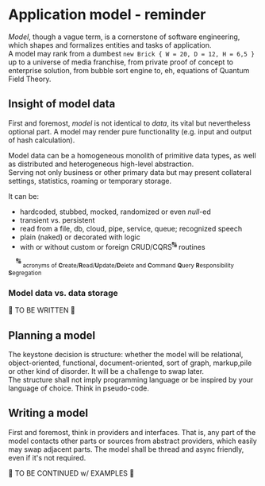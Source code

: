 # Application model - reminder

_Model_, though a vague term, is a cornerstone of software engineering, which shapes and formalizes entities and tasks of application.\
A model may rank from a dumbest `new Brick { W = 20, D = 12, H = 6,5 }` up to a universe of media franchise, from private proof of concept to enterprise solution, from bubble sort engine to, eh, equations of Quantum Field Theory.

## Insight of model data

First and foremost, _model_ is not identical to _data_, its vital but nevertheless optional part. A model may render pure functionality (e.g. input and output of hash calculation).

Model data can be a homogeneous monolith of primitive data types, as well as distributed and heterogeneous high-level abstraction.\
Serving not only business or other primary data but may present collateral settings, statistics, roaming or temporary storage.

It can be:

+ hardcoded, stubbed, mocked, randomized or even _null_-ed
+ transient vs. persistent
+ read from a file, db, cloud, pipe, service, queue; recognized speech
+ plain (naked) or decorated with logic
+ with or without custom or foreign CRUD/CQRS<sup>:capital_abcd:</sup> routines

&nbsp;&nbsp;&nbsp;&nbsp;<sup>:capital_abcd:</sup>&nbsp;<sub>acronyms of **C**reate/**R**ead/**U**pdate/**D**elete and **C**ommand **Q**uery **R**esponsibility **S**egregation</sub>

### Model data vs. data storage

:construction: TO BE WRITTEN :construction:

## Planning a model

The keystone decision is structure: whether the model will be relational, object-oriented, functional, document-oriented, sort of graph, markup,pile or other kind of disorder. It will be a challenge to swap later.\
The structure shall not imply programming language or be inspired by your language of choice. Think in pseudo-code.

## Writing a model

First and foremost, think in providers and interfaces. That is, any part of the model contacts other parts or sources from abstract providers, which easily may swap adjacent parts.
The model shall be thread and async friendly, even if it's not required. 

:construction: TO BE CONTINUED w/ EXAMPLES :construction:
